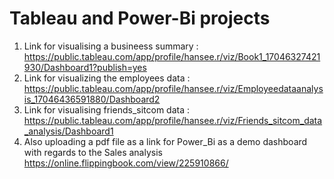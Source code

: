 # Tableau and Power-Bi projects
1. Link for visualising a busineess summary : https://public.tableau.com/app/profile/hansee.r/viz/Book1_17046327421930/Dashboard1?publish=yes
2. Link for visualizing the employees data : https://public.tableau.com/app/profile/hansee.r/viz/Employeedataanalysis_17046436591880/Dashboard2
3. Link for visualising friends_sitcom data : https://public.tableau.com/app/profile/hansee.r/viz/Friends_sitcom_data_analysis/Dashboard1
4. Also uploading a pdf file as a link for Power_Bi as a demo dashboard with regards to the Sales analysis https://online.flippingbook.com/view/225910866/
 
